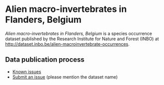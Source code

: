 # Alien macro-invertebrates in Flanders, Belgium

*Alien macro-invertebrates in Flanders, Belgium* is a species occurrence dataset published by the Research Institute for Nature and Forest (INBO) at http://dataset.inbo.be/alien-macroinvertebrate-occurrences.


## Data publication process

* [Known issues](https://github.com/inbo/data-publication/labels/alien-macroinvertebrate-occurrences)
* [Submit an issue](https://github.com/inbo/data-publication/issues/new) (please mention the dataset name)
